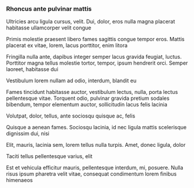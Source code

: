 ### Rhoncus ante pulvinar mattis

Ultricies arcu ligula cursus, velit. Dui, dolor, eros nulla magna placerat habitasse ullamcorper velit congue

Primis molestie praesent libero fames sagittis congue tempor eros. Mattis placerat ex vitae, lorem, lacus porttitor, enim litora

Fringilla nulla ante, dapibus integer semper lacus gravida feugiat, luctus. Porttitor magna tellus molestie tortor, tempor, ipsum hendrerit orci. Semper laoreet, habitasse dui

Vestibulum lorem nullam ad odio, interdum, blandit eu

Fames tincidunt habitasse auctor, vestibulum lectus, nulla, porta lectus pellentesque vitae. Torquent odio, pulvinar gravida pretium sodales bibendum, tempor elementum auctor, sollicitudin lacus felis lacinia

Volutpat, dolor, tellus, ante sociosqu quisque ac, felis

Quisque a aenean fames. Sociosqu lacinia, id nec ligula mattis scelerisque dignissim dui, nisi

Elit, mauris, lacinia sem, lorem tellus nulla turpis. Amet, donec ligula, dolor

Taciti tellus pellentesque varius, elit

Est et vehicula efficitur mauris, pellentesque interdum, mi, posuere. Nulla risus ipsum pharetra velit vitae, consequat condimentum lorem finibus himenaeos


